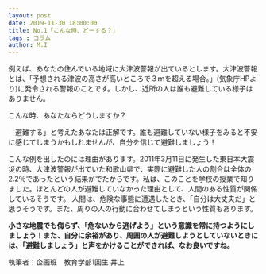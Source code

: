```yaml
---
layout: post
date: 2019-11-30 18:00:00
title: No.1「こんな時、どーする？」
tags : コラム
author: M.I
---
```




例えば、あなたの住んでいる地域に大津波警報が出ているとします。大津波警報とは、「予想される津波の高さが高いところで３ｍを超える場合。」(気象庁HPより)に発令される警報のことです。しかし、近所の人は誰も避難している様子はありません。

こんな時、あなたならどうしますか？

「避難する」と考えたあなたは正解です。誰も避難していない様子をみると不安に感じてしまうかもしれませんが、自分を信じて避難しましょう！

こんな例を出したのには理由があります。2011年3月11日に発生した東日本大震災の時、大津波警報が出ていた和歌山県で、実際に避難した人の割合は全体の2.2％であったという結果がでたからです。私は、このことを学校の授業で知りました。ほとんどの人が避難していなかった理由として、人間のある性質が関係しているそうです。
人間は、危険な事態に遭遇したとき、「自分は大丈夫だ」と思うそうです。また、周りの人の行動に合わせてしまうという性質もあります。

**小さな地震でも侮らず、「危ないから逃げよう」という意識を常に持つようにしましょう！また、自分に余裕があり、周囲の人が避難しようとしていないときには、「避難しましょう」と声をかけることができれば、なお良いですね。**



執筆者：企画班　教育学部1回生 井上
